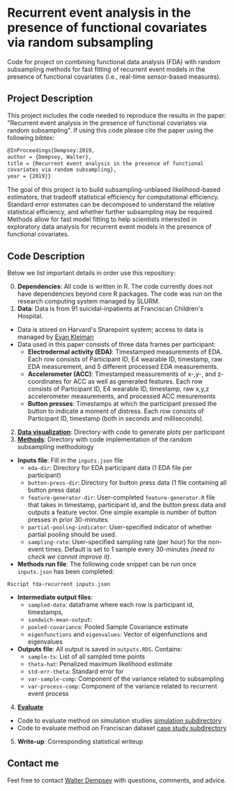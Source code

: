# Recurrent event analysis in the presence of functional covariates via random subsampling  #
Code for project on combining functional data analysis (FDA) with
random subsampling methods for fast fitting of recurrent event models
in the presence of functional covariates (i.e., real-time sensor-based
measures).

## Project Description ##
This project includes the code needed to reproduce the results in the
paper: "Recurrent event analysis in the presence of functional
covariates via random subsampling". If using this code please cite the
paper using the following bibtex:

```tex
@InProceedings{Dempsey:2019,
author = {Dempsey, Walter},
title = {Recurrent event analysis in the presence of functional
covariates via random subsampling},
year = {2019}}
```

The goal of this project is to build subsampling-unbiased
likelihood-based estimators, that tradeoff statistical efficiency for
computational efficiency.
Standard error estimates can be decomposed to understand the relative
statistical efficiency, and whether further subsampling may be
required.
Methods allow for fast model fitting to help scientists interested in
exploratory data analysis for recurrent event models in the presence
of functional covariates.

## Code Description ##

Below we list important details in order use this repository:

0. **Dependencies**: All code is written in R. The code currently does
   not have dependencies beyond core R packages. The code was run on
   the research computing system managed by SLURM.
1. **Data**: Data is from 91 suicidal-inpatients at Franciscan
   Children's Hospital. 
* Data is stored on Harvard's Sharepoint system; access to data is
  managed by [Evan Kleiman](https://kleimanlab.org)
* Data used in this paper consists of three data frames per participant: 
  * **Electrodermal activity (EDA)**: Timestamped measurements of
  EDA. Each row consists of Participant ID, E4 wearable ID, timestamp,
  raw EDA measurement, and 5 different processed EDA measurements.
  * **Accelerometer (ACC)**: Timestamped measurements of x-,y-, and
  z-coordinates for ACC as well as generated features. Each row
  consists of Participant ID, E4 wearable ID, timestamp, raw x,y,z
  accelerometer measurements, and processed ACC mesurements 
  * **Button presses**: Timestamps at which the participant pressed
  the button to indicate a moment of distress.  Each row consists of
  Participant ID, timestamp (both in seconds and milliseconds). 
2. **[Data visualization](/visualization)**: Directory with code to
   generate plots per participant
3. **[Methods](/methods)**: Directory with code implementation of the
   random subsampling methodology
* **Inputs file**: Fill in the `inputs.json` file
  * `eda-dir`: Directory for EDA participant data (1 EDA file per
  participant)
  * `button-press-dir`: Directory for button press data (1 file
  containing all button press data)
  * `feature-generator-dir`: User-completed `feature-generator.R` file that
  takes in timestamp, participant id, and the button press data and
  outputs a feature vector. One simple example is number of button
  presses in prior 30-minutes.
  * `partial-pooling-indicator`: User-specified indicator of whether
  partial pooling should be used.
  * `sampling-rate`: User-specified sampling rate (per hour) for the non-event
  times. Default is set to 1 sample every 30-minutes *(need to check we
  cannot improve it)*.
* **Methods run file**: The following code snippet can be run once
`inputs.json` has been completed:

```Rscript fda-recurrent inputs.json```
* **Intermediate output files**:
  * `sampled-data`: dataframe where each row is participant id, timestamps, 
  * `sandwich-mean-output`:
  * `pooled-covariance`: Pooled Sample Covariance estimate
  * `eigenfunctions` and `eigenvalues`: Vector of eigenfunctions and eigenvalues
* **Outputs file**: All output is saved in `outputs.RDS`. Contains:
  * `sample-ts`: List of all sampled time points
  * `theta-hat`: Penalized maximum likelihood estimate
  * `std-err-theta`: Standard error for
  * `var-sample-comp`: Component of the variance related to
  subsampling
  * `var-process-comp`: Component of the variance related to
  recurrent event process
4. **[Evaluate](/evaluation)**
* Code to evaluate method on simulation studies [simulation subdirectory](/evaluation/simulationstudies)
* Code to evaluate method on Franciscan dataset [case study subdirectory](/evaluation/casestudy)
5. **Write-up**: Corresponding statistical writeup

## Contact me ##

Feel free to contact [Walter Dempsey](mailto:wdem@umich.edu) with
questions, comments, and advice.
